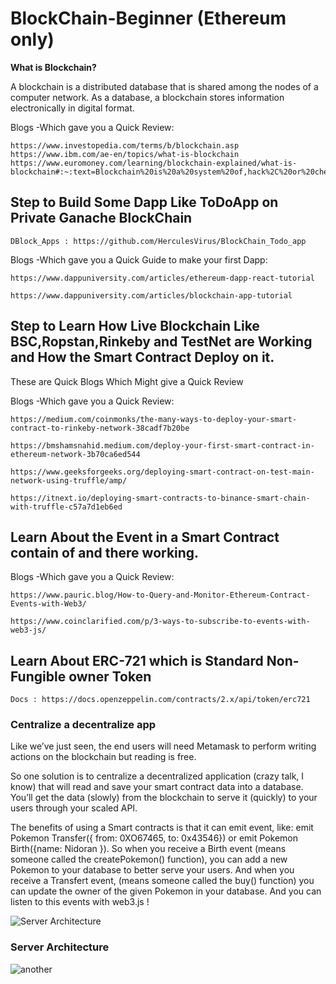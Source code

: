 # BlockChain-Beginner (Ethereum only)
**What is Blockchain?**

A blockchain is a distributed database that is shared among the nodes of a computer network. As a database, a blockchain stores information electronically in digital format.

Blogs -Which gave you a Quick Review:

    https://www.investopedia.com/terms/b/blockchain.asp
    https://www.ibm.com/ae-en/topics/what-is-blockchain
    https://www.euromoney.com/learning/blockchain-explained/what-is-  blockchain#:~:text=Blockchain%20is%20a%20system%20of,hack%2C%20or%20cheat%20the%20system.&text=Each%20block%20in%20the%20chain,added%20to%20every%20participant's%20ledger.

## Step to Build Some Dapp Like ToDoApp on Private Ganache BlockChain
    
    DBlock_Apps : https://github.com/HerculesVirus/BlockChain_Todo_app
  
  Blogs -Which gave you a Quick Guide to make your first Dapp:
  
    https://www.dappuniversity.com/articles/ethereum-dapp-react-tutorial
    
    https://www.dappuniversity.com/articles/blockchain-app-tutorial

## Step to Learn How Live Blockchain Like BSC,Ropstan,Rinkeby and TestNet are Working and How the Smart Contract Deploy on it. 
These are Quick Blogs Which Might give a Quick Review
  
  Blogs -Which gave you a Quick Review:
  
    https://medium.com/coinmonks/the-many-ways-to-deploy-your-smart-contract-to-rinkeby-network-38cadf7b20be
    
    https://bmshamsnahid.medium.com/deploy-your-first-smart-contract-in-ethereum-network-3b70ca6ed544
    
    https://www.geeksforgeeks.org/deploying-smart-contract-on-test-main-network-using-truffle/amp/
    
    https://itnext.io/deploying-smart-contracts-to-binance-smart-chain-with-truffle-c57a7d1eb6ed


  
## Learn About the Event in a Smart Contract contain of and there working.
  
  Blogs -Which gave you a Quick Review:
  
    https://www.pauric.blog/How-to-Query-and-Monitor-Ethereum-Contract-Events-with-Web3/
    
    https://www.coinclarified.com/p/3-ways-to-subscribe-to-events-with-web3-js/

## Learn About ERC-721 which is Standard Non-Fungible owner Token 

    Docs : https://docs.openzeppelin.com/contracts/2.x/api/token/erc721

### Centralize a decentralize app

<!--@octocat :+1: This PR looks great - it's ready to merge! :shipit:-->

Like we’ve just seen, the end users will need Metamask to perform writing actions on the blockchain but reading is free.

So one solution is to centralize a decentralized application (crazy talk, I know) that will read and save your smart contract data into a database. You’ll get the data (slowly) from the blockchain to serve it (quickly) to your users through your scaled API.

The benefits of using a Smart contracts is that it can emit event, like: emit Pokemon Transfer({ from: 0XO67465, to: 0x43546}) or emit Pokemon Birth({name: Nidoran }).
So when you receive a Birth event (means someone called the createPokemon() function), you can add a new Pokemon to your database to better serve your users.
And when you receive a Transfert event, (means someone called the buy() function) you can update the owner of the given Pokemon in your database. And you can listen to this events with web3.js !


![Server Architecture](https://user-images.githubusercontent.com/31464210/150289551-b6f2e60d-81b3-4b26-babf-62b045b3e37a.png)

### Server Architecture


![another](https://user-images.githubusercontent.com/31464210/150289482-e8bf737a-0b3f-4dcf-8ec7-88774c82c861.png)



